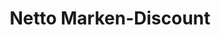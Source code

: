 ---
title: "Netto Marken-Discount"
url: /frankenberg-eder/netto-marken-discount/
shop: Supermarkt
---